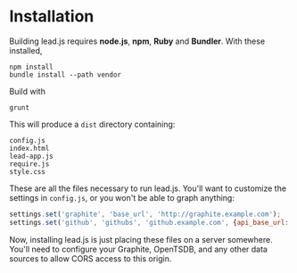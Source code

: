 # Installation

Building lead.js requires **node.js**, **npm**, **Ruby** and **Bundler**.
With these installed,

```
npm install
bundle install --path vendor
```

Build with

```
grunt
```

This will produce a `dist` directory containing:

```
config.js
index.html
lead-app.js
require.js
style.css
```

These are all the files necessary to run lead.js. You'll want to customize the settings in `config.js`, or you won't be able to graph anything:

```javascript
settings.set('graphite', 'base_url', 'http://graphite.example.com');
settings.set('github', 'githubs', 'github.example.com', {api_base_url: 'https://github.example.com/api/v3', requires_access_token: true});
```

Now, installing lead.js is just placing these files on a server somewhere. You'll need to configure your Graphite, OpenTSDB, and any other data sources to allow CORS access to this origin.
